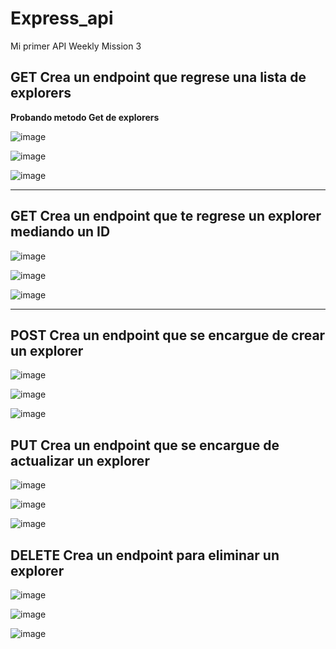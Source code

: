 # Express_api
Mi primer API
Weekly Mission 3

## GET Crea un endpoint que regrese una lista de explorers

__Probando metodo Get de explorers__

![image](https://user-images.githubusercontent.com/99162884/166409108-3c3154ac-4138-4627-9385-441c20432888.png)



![image](https://user-images.githubusercontent.com/99162884/166409125-949f273e-58ce-45f7-9a9a-9a353f2cb241.png)


![image](https://user-images.githubusercontent.com/99162884/166409213-bd2798ac-a875-4f0d-8c1a-f62bf0a33e14.png)

---

## GET Crea un endpoint que te regrese un explorer mediando un ID


![image](https://user-images.githubusercontent.com/99162884/166471596-8216df5f-f23b-4932-82b2-163de198ea38.png)



![image](https://user-images.githubusercontent.com/99162884/166471628-193e95fb-4144-42f9-a96a-8d6057492b39.png)



![image](https://user-images.githubusercontent.com/99162884/166471641-791765d8-0368-4c72-8873-94f8e6bc037a.png)

---

## POST Crea un endpoint que se encargue de crear un explorer


![image](https://user-images.githubusercontent.com/99162884/166609546-2aae507d-12b6-4689-94cf-a984daffc684.png)

![image](https://user-images.githubusercontent.com/99162884/166609584-2e39e1f8-ffd2-44a1-8421-8f69c038e39b.png)

![image](https://user-images.githubusercontent.com/99162884/166609593-1a31795e-d0ba-44d9-b7e0-2a258a580e7f.png)


## PUT Crea un endpoint que se encargue de actualizar un explorer


![image](https://user-images.githubusercontent.com/99162884/166610226-d2f4bdf4-5c7e-45cc-ad83-a4d4c3887b87.png)


![image](https://user-images.githubusercontent.com/99162884/166610237-6ce602e6-56fb-4a80-92b6-ff29dc15711a.png)


![image](https://user-images.githubusercontent.com/99162884/166610241-3de4bf8f-ae3e-4468-a17a-bb331c749186.png)


## DELETE Crea un endpoint para eliminar un explorer

![image](https://user-images.githubusercontent.com/99162884/166613116-05c7fd98-380f-40e7-afdc-0324a9043120.png)


![image](https://user-images.githubusercontent.com/99162884/166613122-78cdc1ce-82a8-4a82-a021-a2a13df3acb3.png)


![image](https://user-images.githubusercontent.com/99162884/166613131-8e9ce830-6982-4c1d-ae1d-6cc35af12465.png)






